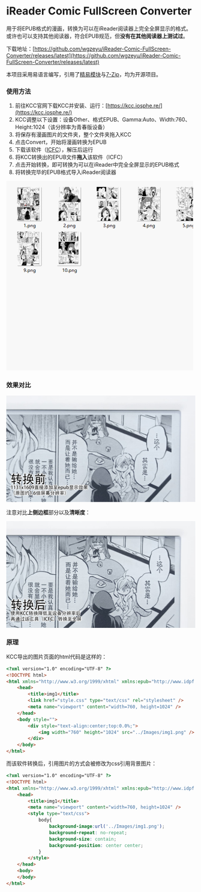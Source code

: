 # iReader Comic FullScreen Converter
 用于将EPUB格式的漫画，转换为可以在iReader阅读器上完全全屏显示的格式。  
 或许也可以支持其他阅读器，符合EPUB规范，但**没有在其他阅读器上测试过**。
 
 下载地址：[https://github.com/wgzeyu/iReader-Comic-FullScreen-Converter/releases/latest](https://github.com/wgzeyu/iReader-Comic-FullScreen-Converter/releases/latest)  
 
 本项目采用易语言编写，引用了[精易模块](http://ec.125.la/)与[7-Zip](https://www.7-zip.org/)，均为开源项目。

### 使用方法

1. 前往KCC官网下载KCC并安装、运行：[https://kcc.iosphe.re/](https://kcc.iosphe.re/)
2. KCC调整以下设置：设备Other、格式EPUB、Gamma:Auto、Width:760、Height:1024（该分辨率为青春版设备）
3. 将保存有漫画图片的文件夹，整个文件夹拖入KCC
4. 点击Convert，开始将漫画转换为EPUB
5. 下载该软件（[ICFC](https://github.com/wgzeyu/iReader-Comic-FullScreen-Converter/releases/latest)），解压后运行
6. 将KCC转换出的EPUB文件**拖入**该软件（ICFC）
7. 点击开始转换，即可转换为可以在iReader中完全全屏显示的EPUB格式
8. 将转换完毕的EPUB格式导入iReader阅读器  

![](img/a3.gif)

### 效果对比

![](img/a1.jpg)

注意对比**上侧边框**部分以及**清晰度**：

![](img/a2.jpg)

### 原理
KCC导出的图片页面的html代码是这样的：
```html
<?xml version="1.0" encoding="UTF-8" ?>
<!DOCTYPE html>
<html xmlns="http://www.w3.org/1999/xhtml" xmlns:epub="http://www.idpf.org/2007/ops">
	<head>
		<title>img1</title>
		<link href="style.css" type="text/css" rel="stylesheet" />
		<meta name="viewport" content="width=760, height=1024" />
	</head>
	<body style="">
		<div style="text-align:center;top:0.0%;">
			<img width="760" height="1024" src="../Images/img1.png" />
		</div>
	</body>
</html>
```
而该软件转换后，引用图片的方式会被修改为css引用背景图片：
```html
<?xml version="1.0" encoding="UTF-8" ?>
<!DOCTYPE html>
<html xmlns="http://www.w3.org/1999/xhtml" xmlns:epub="http://www.idpf.org/2007/ops">
	<head>
		<title>img1</title>
		<meta name="viewport" content="width=760, height=1024" />
		<style type="text/css">
			body{ 
				background-image:url('../Images/img1.png'); 
				background-repeat: no-repeat;
				background-size: contain; 
				background-position: center center; 
			}
		</style>
	</head>
	<body>
	</body>
</html>
```
